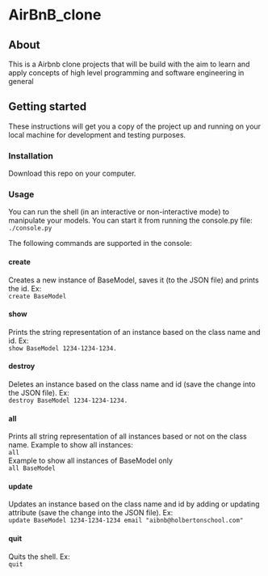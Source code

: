# AirBnB_clone
## About
This is a Airbnb clone projects that will be build with the aim to learn and apply concepts of high level programming and software engineering in general

## Getting started
These instructions will get you a copy of the project up and running on your local machine for development and testing purposes.

### Installation
Download this repo on your computer.

### Usage
You can run the shell (in an interactive or non-interactive mode) to manipulate your models. You can start it from running the console.py file:\
`./console.py`

The following commands are supported in the console:
#### create
Creates a new instance of BaseModel, saves it (to the JSON file) and prints the id. Ex:\
`create BaseModel`
#### show
Prints the string representation of an instance based on the class name and id. Ex:\
`show BaseModel 1234-1234-1234.`
#### destroy
Deletes an instance based on the class name and id (save the change into the JSON file). Ex:\
`destroy BaseModel 1234-1234-1234.`
#### all
Prints all string representation of all instances based or not on the class name. Example to show all instances:\
`all`\
Example to show all instances of BaseModel only\
`all BaseModel`
#### update
Updates an instance based on the class name and id by adding or updating attribute (save the change into the JSON file). Ex:\
`update BaseModel 1234-1234-1234 email "aibnb@holbertonschool.com"`
#### quit
Quits the shell. Ex:\
`quit`

